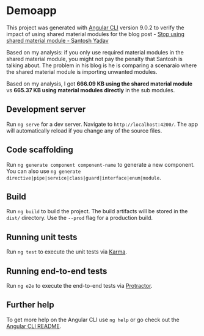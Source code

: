 # Demoapp

This project was generated with [Angular CLI](https://github.com/angular/angular-cli) version 9.0.2 to verify the impact of using shared material modules for the blog post - [Stop using shared material module - Santosh Yadav](https://indepth.dev/stop-using-shared-material-module/)

Based on my analysis: if you only use required material modules in the shared material module, you might not pay the penalty that Santosh is talking about. The problem in his blog is he is comparing a scenaraio where the shared material module is importing unwanted modules.

Based on my analysis, I got **666.09 KB using the shared material module** vs **665.37 KB using material modules directly** in the sub modules.

## Development server

Run `ng serve` for a dev server. Navigate to `http://localhost:4200/`. The app will automatically reload if you change any of the source files.

## Code scaffolding

Run `ng generate component component-name` to generate a new component. You can also use `ng generate directive|pipe|service|class|guard|interface|enum|module`.

## Build

Run `ng build` to build the project. The build artifacts will be stored in the `dist/` directory. Use the `--prod` flag for a production build.

## Running unit tests

Run `ng test` to execute the unit tests via [Karma](https://karma-runner.github.io).

## Running end-to-end tests

Run `ng e2e` to execute the end-to-end tests via [Protractor](http://www.protractortest.org/).

## Further help

To get more help on the Angular CLI use `ng help` or go check out the [Angular CLI README](https://github.com/angular/angular-cli/blob/master/README.md).
